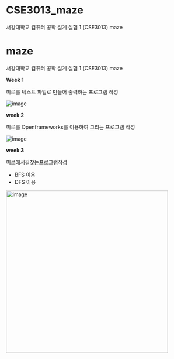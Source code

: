 # CSE3013_maze
서강대학교 컴퓨터 공학 설계 실험 1 (CSE3013) maze 

# maze

서강대학교 컴퓨터 공학 설계 실험 1 (CSE3013) maze

**Week 1**

미로를 텍스트 파일로 만들어 출력하는 프로그램 작성

![image](https://user-images.githubusercontent.com/72432673/212214463-4edce1cd-c9ad-401f-82bd-51c7dc3f5d6c.png)

**week 2**

미로를 Openframeworks를 이용하여 그리는 프로그램 작성

![image](https://user-images.githubusercontent.com/72432673/212214498-6b29773e-443d-4f16-89be-47ece2f978cc.png)

**week 3**

미로에서길찾는프로그램작성

- BFS 이용
- DFS 이용

<img width="443" alt="image" src="https://user-images.githubusercontent.com/72432673/212214385-7e706c9f-901f-48b3-be6e-9dcd65af56aa.png">

